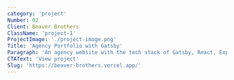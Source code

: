 ```yaml
---
category: 'project'
Number: 02
Client: Beaver Brothers
ClassName: 'project-1'
ProjectImage: './project-image.png'
Title: 'Agency Portfolio with Gatsby'
Paragraph: 'An agency website with the tech stack of Gatsby, React, Express and Node.'
CTAText: 'View project'
Slug: 'https://beaver-brothers.vercel.app/'
---
```

